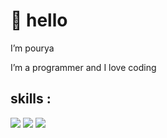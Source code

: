 <h1>👋 hello</h1>
<p>I’m pourya</p>
<p>I’m a programmer and I love coding</p>


<h2>skills : </h2>


<img src="https://skillicons.dev/icons?i=html,css,bootstrap,sass,js" />
<img src="https://skillicons.dev/icons?i=react,redux,nextjs,ts,py" />
<img src="https://skillicons.dev/icons?i=git,github" />
